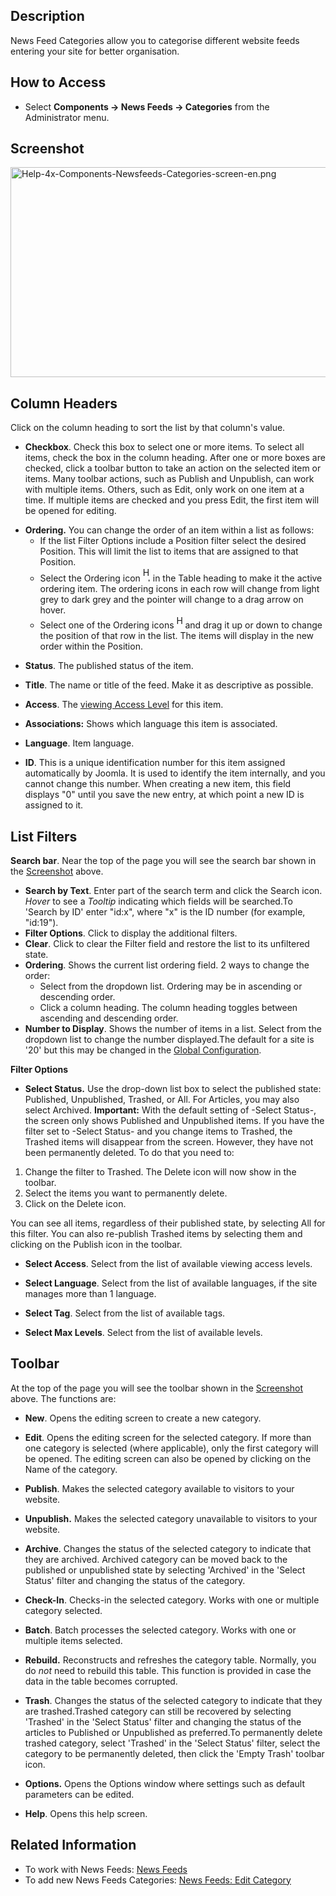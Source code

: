 <!-- Help4.x:News_Feeds:_Categories -->

## Description

News Feed Categories allow you to categorise different website feeds
entering your site for better organisation.

## How to Access

- Select **Components **→** News Feeds **→** Categories** from the
  Administrator menu.

## Screenshot

<img
src="https://docs.joomla.org/images/5/5c/Help-4x-Components-Newsfeeds-Categories-screen-en.png"
decoding="async" data-file-width="800" data-file-height="336"
width="800" height="336"
alt="Help-4x-Components-Newsfeeds-Categories-screen-en.png" />

## Column Headers

Click on the column heading to sort the list by that column's value.

- **Checkbox**. Check this box to select one or more items. To select
  all items, check the box in the column heading. After one or more
  boxes are checked, click a toolbar button to take an action on the
  selected item or items. Many toolbar actions, such as Publish and
  Unpublish, can work with multiple items. Others, such as Edit, only
  work on one item at a time. If multiple items are checked and you
  press Edit, the first item will be opened for editing.

<!-- -->

- **Ordering.** You can change the order of an item within a list as
  follows:
  - If the list Filter Options include a Position filter select the
    desired Position. This will limit the list to items that are
    assigned to that Position.
  - Select the Ordering icon <img
    src="https://docs.joomla.org/images/e/ee/Help30-Ordering-colheader-icon.png"
    decoding="async" data-file-width="12" data-file-height="23" width="12"
    height="23" alt="Help30-Ordering-colheader-icon.png" /> in the Table
    heading to make it the active ordering item. The ordering icons in
    each row will change from light grey to dark grey and the pointer
    will change to a drag arrow on hover.
  - Select one of the Ordering icons <img
    src="https://docs.joomla.org/images/8/87/Help30-Ordering-colheader-grab-bar-icon.png"
    decoding="async" data-file-width="10" data-file-height="21" width="10"
    height="21" alt="Help30-Ordering-colheader-grab-bar-icon.png" /> and
    drag it up or down to change the position of that row in the list.
    The items will display in the new order within the Position.

<!-- -->

- **Status**. The published status of the item.

<!-- -->

- **Title**. The name or title of the feed. Make it as descriptive as
  possible.

<!-- -->

- **Access**. The [viewing Access
  Level](https://docs.joomla.org/Help4.x:Users:_Viewing_Access_Levels/en "Special:MyLanguage/Help4.x:Users: Viewing Access Levels/en")
  for this item.

<!-- -->

- **Associations:** Shows which language this item is associated.

<!-- -->

- **Language**. Item language.

<!-- -->

- **ID**. This is a unique identification number for this item assigned
  automatically by Joomla. It is used to identify the item internally,
  and you cannot change this number. When creating a new item, this
  field displays "0" until you save the new entry, at which point a new
  ID is assigned to it.

## List Filters

**Search bar**. Near the top of the page you will see the search bar
shown in the [Screenshot](#screenshot) above.

- **Search by Text**. Enter part of the search term and click the Search
  icon. *Hover* to see a *Tooltip* indicating which fields will be
  searched.To 'Search by ID' enter "id:x", where "x" is the ID number
  (for example, "id:19").
- **Filter Options**. Click to display the additional filters.
- **Clear**. Click to clear the Filter field and restore the list to its
  unfiltered state.
- **Ordering**. Shows the current list ordering field. 2 ways to change
  the order:
  - Select from the dropdown list. Ordering may be in ascending or
    descending order.
  - Click a column heading. The column heading toggles between ascending
    and descending order.
- **Number to Display**. Shows the number of items in a list. Select
  from the dropdown list to change the number displayed.The default for
  a site is '20' but this may be changed in the [Global
  Configuration](https://docs.joomla.org/Help4.x:Site_Global_Configuration/en#defaultlistlimit "Special:MyLanguage/Help4.x:Site Global Configuration/en").

**Filter Options**

- **Select Status.** Use the drop-down list box to select the published
  state: Published, Unpublished, Trashed, or All. For Articles, you may
  also select Archived. **Important:** With the default setting of
  -Select Status-, the screen only shows Published and Unpublished
  items. If you have the filter set to -Select Status- and you change
  items to Trashed, the Trashed items will disappear from the screen.
  However, they have not been permanently deleted. To do that you need
  to:

1.  Change the filter to Trashed. The Delete icon will now show in the
    toolbar.
2.  Select the items you want to permanently delete.
3.  Click on the Delete icon.

You can see all items, regardless of their published state, by selecting
All for this filter. You can also re-publish Trashed items by selecting
them and clicking on the Publish icon in the toolbar.

- **Select Access**. Select from the list of available viewing access
  levels.

<!-- -->

- **Select Language**. Select from the list of available languages, if
  the site manages more than 1 language.

<!-- -->

- **Select Tag**. Select from the list of available tags.

<!-- -->

- **Select Max Levels**. Select from the list of available levels.

## Toolbar

At the top of the page you will see the toolbar shown in the
[Screenshot](#Screenshot) above. The functions are:

- **New**. Opens the editing screen to create a new category.

<!-- -->

- **Edit**. Opens the editing screen for the selected category. If more
  than one category is selected (where applicable), only the first
  category will be opened. The editing screen can also be opened by
  clicking on the Name of the category.

<!-- -->

- **Publish**. Makes the selected category available to visitors to your
  website.

<!-- -->

- **Unpublish.** Makes the selected category unavailable to visitors to
  your website.

<!-- -->

- **Archive**. Changes the status of the selected category to indicate
  that they are archived. Archived category can be moved back to the
  published or unpublished state by selecting 'Archived' in the 'Select
  Status' filter and changing the status of the category.

<!-- -->

- **Check-In**. Checks-in the selected category. Works with one or
  multiple category selected.

<!-- -->

- **Batch**. Batch processes the selected category. Works with one or
  multiple items selected.

<!-- -->

- **Rebuild.** Reconstructs and refreshes the category table. Normally,
  you do *not* need to rebuild this table. This function is provided in
  case the data in the table becomes corrupted.

<!-- -->

- **Trash**. Changes the status of the selected category to indicate
  that they are trashed.Trashed category can still be recovered by
  selecting 'Trashed' in the 'Select Status' filter and changing the
  status of the articles to Published or Unpublished as preferred.To
  permanently delete trashed category, select 'Trashed' in the 'Select
  Status' filter, select the category to be permanently deleted, then
  click the 'Empty Trash' toolbar icon.

<!-- -->

- **Options.** Opens the Options window where settings such as default
  parameters can be edited.

<!-- -->

- **Help**. Opens this help screen.

## Related Information

- To work with News Feeds: [News
  Feeds](https://docs.joomla.org/Help4.x:News_Feeds "Help4.x:News Feeds")
- To add new News Feeds Categories: [News Feeds: Edit
  Category](https://docs.joomla.org/Help4.x:News_Feeds:_Edit_Category "Help4.x:News Feeds: Edit Category")
